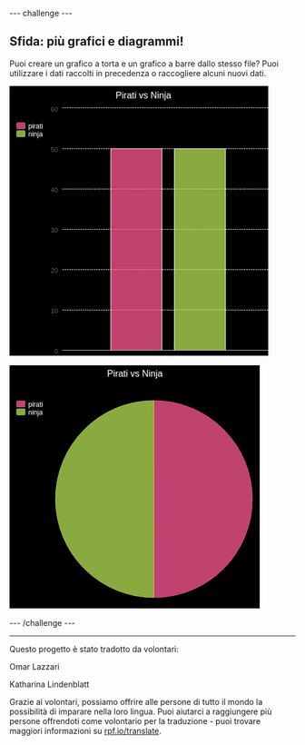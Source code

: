 --- challenge ---

## Sfida: più grafici e diagrammi!

Puoi creare un grafico a torta e un grafico a barre dallo stesso file? Puoi utilizzare i dati raccolti in precedenza o raccogliere alcuni nuovi dati.

![screenshot](images/pets-pn-bar.png)

![screenshot](images/pets-pn.png)

--- /challenge ---


***
Questo progetto è stato tradotto da volontari:

Omar Lazzari

Katharina Lindenblatt

Grazie ai volontari, possiamo offrire alle persone di tutto il mondo la possibilità di imparare nella loro lingua. Puoi aiutarci a raggiungere più persone offrendoti come volontario per la traduzione - puoi trovare maggiori informazioni su [rpf.io/translate](https://rpf.io/translate).